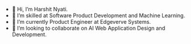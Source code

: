 - 👋 Hi, I’m Harshit Nyati.
- 👀 I’m skilled at Software Product Development and Machine Learning. 
- 🌱 I’m currently Product Engineer at Edgeverve Systems.
- 💞️ I’m looking to collaborate on AI Web Application Design and Development. 

<!---
Harshit287/Harshit287 is a ✨ special ✨ repository because its `README.md` (this file) appears on your GitHub profile.
You can click the Preview link to take a look at your changes.
--->
